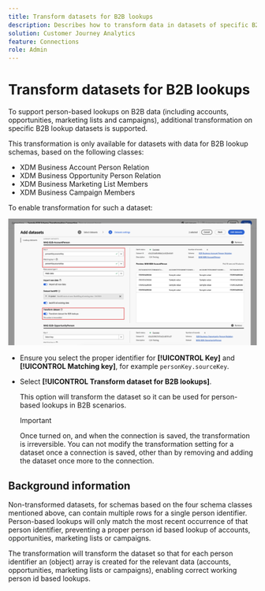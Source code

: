 ```yaml
---
title: Transform datasets for B2B lookups
description: Describes how to transform data in datasets of specific B2B lookup schemas
solution: Customer Journey Analytics
feature: Connections
role: Admin
---
```

# Transform datasets for B2B lookups

To support person-based lookups on B2B data (including accounts, opportunities, marketing lists and campaigns), additional transformation on specific B2B lookup datasets is supported.

This transformation is only available for datasets with data for B2B lookup schemas, based on the following classes:

* XDM Business Account Person Relation
* XDM Business Opportunity Person Relation
* XDM Business Marketing List Members
* XDM Business Campaign Members

To enable transformation for such a dataset:

![Enable transform dataset](assets/transform-dataset.png)

* Ensure you select the proper identifier for **[!UICONTROL Key]** and **[!UICONTROL Matching key]**, for example `personKey.sourceKey`.

* Select **[!UICONTROL Transform dataset for B2B lookups]**.

  This option will transform the dataset so it can be used for person-based lookups in B2B scenarios. 
  
  
  >[!IMPORTANT]
  >
  >Once turned on, and when the connection is saved, the transformation is irreversible. You can not modify the transformation setting for a dataset once a connection is saved, other than by removing and adding the dataset once more to the connection. 



## Background information

Non-transformed datasets, for schemas based on the four schema classes mentioned above, can contain multiple rows for a single person identifier. Person-based lookups will only match the most recent occurrence of that person identifier, preventing a proper person id based lookup of accounts, opportunities, marketing lists or campaigns.

The transformation will transform the dataset so that for each person identifier an (object) array is created for the relevant data (accounts, opportunities, marketing lists or campaigns), enabling correct working person id based lookups.
